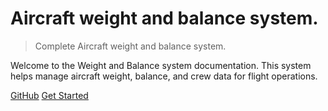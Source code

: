 
# Aircraft weight and balance system.

> Complete Aircraft weight and balance system.

Welcome to the Weight and Balance system documentation. This system helps manage aircraft weight, balance, and crew data for flight operations. 

[GitHub](https:github.com/flightsadmin/wab)
[Get Started](front.md)
